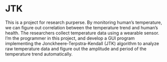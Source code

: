 # JTK
This is a project for research purperse. 
		By monitoring human’s temperature, we can figure out correlation between the temperature
		trend and human’s health. The researchers collect temperature data using a wearable sensor. I’m the programmer 
		in this project, and develop a GUI program implementing the Jonckheere-Terpstra-Kendall (JTK) algorithm to 
		analyze raw temperature data and figure out the 
		amplitude and period of the temperature trend automatically.
